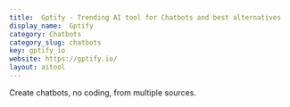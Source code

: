 ```yaml
---
title:  Gptify - Trending AI tool for Chatbots and best alternatives
display_name:  Gptify
category: Chatbots
category_slug: chatbots
key: gptify_io
website: https://gptify.io/
layout: aitool
---
```


Create chatbots, no coding, from multiple sources.
